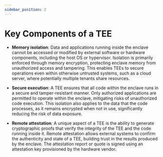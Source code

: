 ```yaml
---
sidebar_position: 2
---
```


# Key Components of a TEE

- **Memory isolation**: Data and applications running inside the enclave cannot be accessed or modified by external software or hardware components, including the host OS or hypervisor. Isolation is primarily enforced through memory encryption, protecting enclave memory from unauthorized access and tampering. This enables TEEs to secure operations even within otherwise untrusted systems, such as a cloud server, where potentially multiple tenants share resources.

- **Secure execution**: A TEE ensures that all code within the enclave runs in a secure and tamper-resistant manner. Only authorized applications are permitted to operate within the enclave, mitigating risks of unauthorized code execution. This isolation also applies to the data that the code processes, as it remains encrypted when not in use, significantly reducing the risk of data exposure.

- **Remote attestation**: A unique aspect of a TEE is the ability to generate cryptographic proofs that verify the integrity of the TEE and the code running inside it. Remote attestation allows external systems to confirm the authenticity and state of a TEE, building trust in the results produced by the enclave. The attestation report or quote is signed using an attestation key provisioned by the hardware vendor.